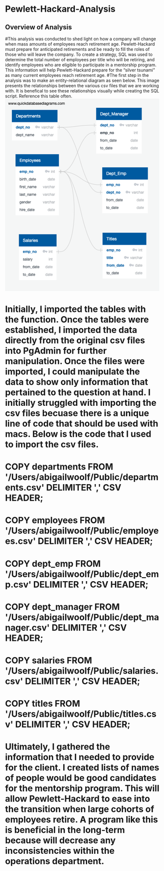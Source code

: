 # Pewlett-Hackard-Analysis
## Overview of Analysis
#This analysis was conducted to shed light on how a company will change when mass amounts of employees reach retirement age. Pewlett-Hackard must prepare for anticipated retirements and be ready to fill the roles of those who will leave the company. To create a strategy, SQL was used to determine the total number of employees per title who will be retiring, and identify employees who are eligible to participate in a mentorship program. This information will help Pewlett-Hackard prepare for the “silver tsunami” as many current employees reach retirement age.
#The first step in the analysis was to make an entity-relational diagram as seen below. This image presents the relationships between the various csv files that we are working with. It is benefical to see these relationships visually while creating the SQL script. Reference this table often.
![](EmployeeDB.png)

# Initially, I imported the tables with the <CREATE TABLE> function. Once the tables were established, I imported the data directly from the original csv files into PgAdmin for further manipulation. Once the files were imported, I could manipulate the data to show only information that pertained to the question at hand. I initially struggled with importing the csv files becuase there is a unique line of code that should be used with macs. Below is the code that I used to import the csv files. 
# COPY departments FROM '/Users/abigailwoolf/Public/departments.csv' DELIMITER ',' CSV HEADER;
# COPY employees FROM '/Users/abigailwoolf/Public/employees.csv' DELIMITER ',' CSV HEADER;
# COPY dept_emp FROM '/Users/abigailwoolf/Public/dept_emp.csv' DELIMITER ',' CSV HEADER;
# COPY dept_manager FROM '/Users/abigailwoolf/Public/dept_manager.csv' DELIMITER ',' CSV HEADER;
# COPY salaries FROM '/Users/abigailwoolf/Public/salaries.csv' DELIMITER ',' CSV HEADER;
# COPY titles FROM '/Users/abigailwoolf/Public/titles.csv' DELIMITER ',' CSV HEADER;
# Ultimately, I gathered the information that I needed to provide for the client. I created lists of names of people would be good candidates for the mentorship program. This will allow Pewlett-Hackard to ease into the transition when large cohorts of employees retire. A program like this is beneficial in the long-term because will decrease any inconsistencies within the operations department. 




